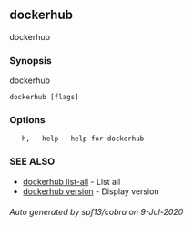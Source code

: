 ## dockerhub

dockerhub

### Synopsis

dockerhub

```
dockerhub [flags]
```

### Options

```
  -h, --help   help for dockerhub
```

### SEE ALSO

* [dockerhub list-all](dockerhub_list-all.md)	 - List all
* [dockerhub version](dockerhub_version.md)	 - Display version

###### Auto generated by spf13/cobra on 9-Jul-2020
